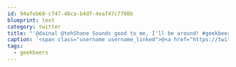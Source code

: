 ```yaml
---
id: 94afeb68-cf47-48ca-b4df-4eaf47c7708b
blueprint: text
category: twitter
title: "'@dainal @tehShane Sounds good to me, I'll be around! #geekbeers"
caption: '<span class="username username_linked">@<a href="https://twitter.com/dainal" title="Daina Lightfoot">dainal</a></span> <span class="username username_linked">@<a href="https://twitter.com/tehShane" title="Shane Lawrence">tehShane</a></span> Sounds good to me, I''ll be around! <span class="hashtag hashtag_local">#<a href="http://tweettemp.darylchymko.ca/?tag=geekbeers">geekbeers</a>'
tags:
  - geekbeers
---
```

